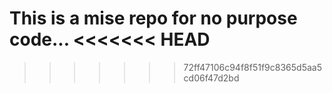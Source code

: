 This is a mise repo for no purpose code...
<<<<<<< HEAD
=======



>>>>>>> 72ff47106c94f8f51f9c8365d5aa5cd06f47d2bd
